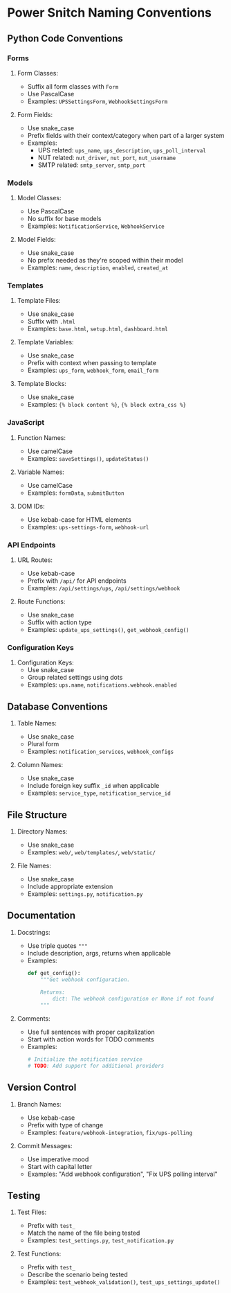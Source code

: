 # Power Snitch Naming Conventions

## Python Code Conventions

### Forms

1. Form Classes:
   - Suffix all form classes with `Form`
   - Use PascalCase
   - Examples: `UPSSettingsForm`, `WebhookSettingsForm`

2. Form Fields:
   - Use snake_case
   - Prefix fields with their context/category when part of a larger system
   - Examples:
     - UPS related: `ups_name`, `ups_description`, `ups_poll_interval`
     - NUT related: `nut_driver`, `nut_port`, `nut_username`
     - SMTP related: `smtp_server`, `smtp_port`

### Models

1. Model Classes:
   - Use PascalCase
   - No suffix for base models
   - Examples: `NotificationService`, `WebhookService`

2. Model Fields:
   - Use snake_case
   - No prefix needed as they're scoped within their model
   - Examples: `name`, `description`, `enabled`, `created_at`

### Templates

1. Template Files:
   - Use snake_case
   - Suffix with `.html`
   - Examples: `base.html`, `setup.html`, `dashboard.html`

2. Template Variables:
   - Use snake_case
   - Prefix with context when passing to template
   - Examples: `ups_form`, `webhook_form`, `email_form`

3. Template Blocks:
   - Use snake_case
   - Examples: `{% block content %}`, `{% block extra_css %}`

### JavaScript

1. Function Names:
   - Use camelCase
   - Examples: `saveSettings()`, `updateStatus()`

2. Variable Names:
   - Use camelCase
   - Examples: `formData`, `submitButton`

3. DOM IDs:
   - Use kebab-case for HTML elements
   - Examples: `ups-settings-form`, `webhook-url`

### API Endpoints

1. URL Routes:
   - Use kebab-case
   - Prefix with `/api/` for API endpoints
   - Examples: `/api/settings/ups`, `/api/settings/webhook`

2. Route Functions:
   - Use snake_case
   - Suffix with action type
   - Examples: `update_ups_settings()`, `get_webhook_config()`

### Configuration Keys

1. Configuration Keys:
   - Use snake_case
   - Group related settings using dots
   - Examples: `ups.name`, `notifications.webhook.enabled`

## Database Conventions

1. Table Names:
   - Use snake_case
   - Plural form
   - Examples: `notification_services`, `webhook_configs`

2. Column Names:
   - Use snake_case
   - Include foreign key suffix `_id` when applicable
   - Examples: `service_type`, `notification_service_id`

## File Structure

1. Directory Names:
   - Use snake_case
   - Examples: `web/`, `web/templates/`, `web/static/`

2. File Names:
   - Use snake_case
   - Include appropriate extension
   - Examples: `settings.py`, `notification.py`

## Documentation

1. Docstrings:
   - Use triple quotes `"""`
   - Include description, args, returns when applicable
   - Examples:
     ```python
     def get_config():
         """Get webhook configuration.
         
         Returns:
             dict: The webhook configuration or None if not found
         """
     ```

2. Comments:
   - Use full sentences with proper capitalization
   - Start with action words for TODO comments
   - Examples:
     ```python
     # Initialize the notification service
     # TODO: Add support for additional providers
     ```

## Version Control

1. Branch Names:
   - Use kebab-case
   - Prefix with type of change
   - Examples: `feature/webhook-integration`, `fix/ups-polling`

2. Commit Messages:
   - Use imperative mood
   - Start with capital letter
   - Examples: "Add webhook configuration", "Fix UPS polling interval"

## Testing

1. Test Files:
   - Prefix with `test_`
   - Match the name of the file being tested
   - Examples: `test_settings.py`, `test_notification.py`

2. Test Functions:
   - Prefix with `test_`
   - Describe the scenario being tested
   - Examples: `test_webhook_validation()`, `test_ups_settings_update()` 